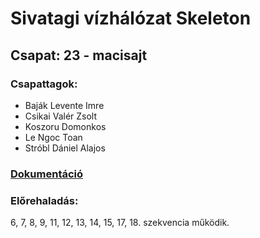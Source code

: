 # Sivatagi vízhálózat Skeleton

## Csapat: 23 - macisajt

### Csapattagok:

- Baják Levente Imre
- Csikai Valér Zsolt
- Koszoru Domonkos
- Le Ngoc Toan
- Stróbl Dániel Alajos

### [Dokumentáció](https://docs.google.com/document/d/1vt0ruZJ6pVvddavbwg4amov1J9vomhK4/)

### Előrehaladás:

6, 7, 8, 9, 11, 12, 13, 14, 15, 17, 18. szekvencia működik.
